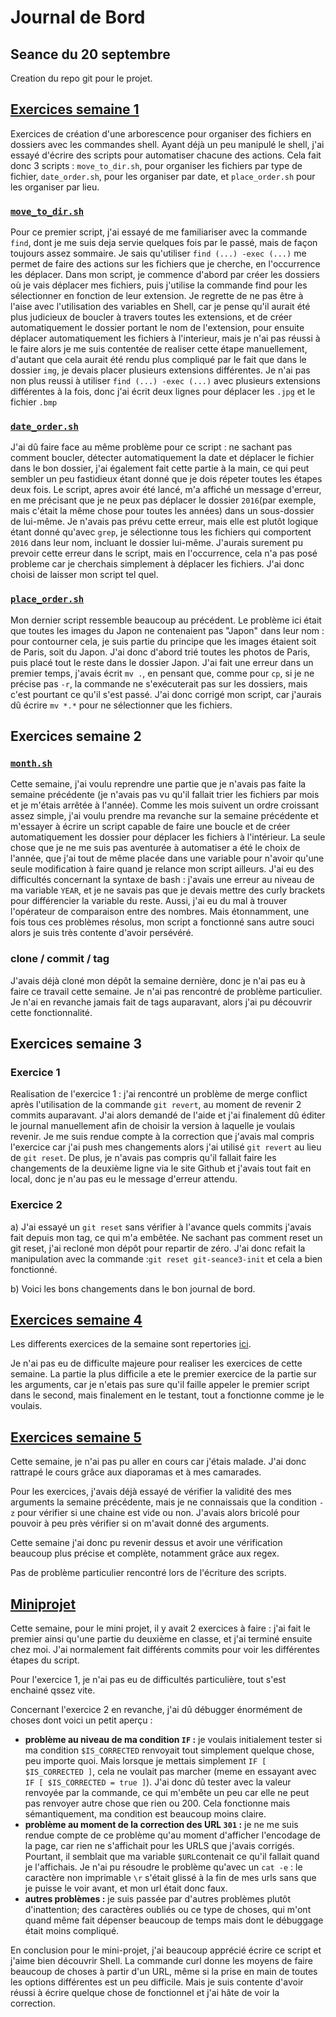 # Journal de Bord

## Seance du 20 septembre

Creation du repo git pour le projet.

## [Exercices semaine 1](/exercices/semaine_1)

Exercices de création d'une arborescence pour organiser des fichiers en dossiers avec les commandes shell. Ayant déjà un peu manipulé le shell, j'ai essayé d'écrire des scripts pour automatiser chacune des actions. Cela fait donc 3 scripts : `move_to_dir.sh`, pour organiser les fichiers par type de fichier, `date_order.sh`, pour les organiser par date, et `place_order.sh` pour les organiser par lieu.

### [`move_to_dir.sh`](/exercices/semaine_1/scripts/move_to_dir.sh)

Pour ce premier script, j'ai essayé de me familiariser avec la commande `find`, dont je me suis deja servie quelques fois par le passé, mais de façon toujours assez sommaire. Je sais qu'utiliser `find (...) -exec (...)` me permet de faire des actions sur les fichiers que je cherche, en l'occurrence les déplacer.
Dans mon script, je commence d'abord par créer les dossiers où je vais déplacer mes fichiers, puis j'utilise la commande find pour les sélectionner en fonction de leur extension.
Je regrette de ne pas être à l'aise avec l'utilisation des variables en Shell, car je pense qu'il aurait été plus judicieux de boucler à travers toutes les extensions, et de créer automatiquement le dossier portant le nom de l'extension, pour ensuite déplacer automatiquement les fichiers à l'interieur, mais je n'ai pas réussi à le faire alors je me suis contentée de realiser cette étape manuellement, d'autant que cela aurait été rendu plus compliqué par le fait que dans le dossier `img`, je devais placer plusieurs extensions différentes. Je n'ai pas non plus reussi à utiliser `find (...) -exec (...)` avec plusieurs extensions différentes à la fois, donc j'ai écrit deux lignes pour déplacer les `.jpg` et le fichier `.bmp`

### [`date_order.sh`](/exercices/semaine_1/scripts/date_order.sh)

J'ai dû faire face au même problème pour ce script : ne sachant pas comment boucler, détecter automatiquement la date et déplacer le fichier dans le bon dossier, j'ai également fait cette partie à la main, ce qui peut sembler un peu fastidieux étant donné que je dois répeter toutes les étapes deux fois. 
Le script, apres avoir été lancé, m'a affiché un message d'erreur, en me précisant que je ne peux pas déplacer le dossier `2016`(par exemple, mais c'était la même chose pour toutes les années) dans un sous-dossier de lui-même. Je n'avais pas prévu cette erreur, mais elle est plutôt logique étant donné qu'avec `grep`, je sélectionne tous les fichiers qui comportent `2016` dans leur nom, incluant le dossier lui-même. J'aurais surement pu prevoir cette erreur dans le script, mais en l'occurrence, cela n'a pas posé probleme car je cherchais simplement à déplacer les fichiers. J'ai donc choisi de laisser mon script tel quel.

### [`place_order.sh`](/semaine_1/scripts/place_order.sh)

Mon dernier script ressemble beaucoup au précédent. Le problème ici était que toutes les images du Japon ne contenaient pas "Japon" dans leur nom : pour contourner cela, je suis partie du principe que les images étaient soit de Paris, soit du Japon. J'ai donc d'abord trié toutes les photos de Paris, puis placé tout le reste dans le dossier Japon. J'ai fait une erreur dans un premier temps, j'avais écrit `mv .`, en pensant que, comme pour `cp`, si je ne précise pas `-r`, la commande ne s'exécuterait pas sur les dossiers, mais c'est pourtant ce qu'il s'est passé. J'ai donc corrigé mon script, car j'aurais dû écrire `mv *.*` pour ne sélectionner que les fichiers. 

## Exercices semaine 2

### [`month.sh`](/exercices/semaine_1/scripts/month.sh)

Cette semaine, j'ai voulu reprendre une partie que je n'avais pas faite la semaine précédente (je n'avais pas vu qu'il fallait trier les fichiers par mois et je m'étais arrêtée à l'année).
Comme les mois suivent un ordre croissant assez simple, j'ai voulu prendre ma revanche sur la semaine précédente et m'essayer à écrire un script capable de faire une boucle et de créer automatiquement les dossier pour déplacer les fichiers à l'intérieur. La seule chose que je ne me suis pas aventurée à automatiser a été le choix de l'année, que j'ai tout de même placée dans une variable pour n'avoir qu'une seule modification à faire quand je relance mon script ailleurs.
J'ai eu des difficultés concernant la syntaxe de bash : j'avais une erreur au niveau de ma variable `YEAR`, et je ne savais pas que je devais mettre des curly brackets pour différencier la variable du reste. Aussi, j'ai eu du mal à trouver l'opérateur de comparaison entre des nombres. Mais étonnamment, une fois tous ces problèmes résolus, mon script a fonctionné sans autre souci alors je suis très contente d'avoir persévéré.

### clone / commit / tag

J'avais déjà cloné mon dépôt la semaine dernière, donc je n'ai pas eu à faire ce travail cette semaine. Je n'ai pas rencontré de problème particulier. Je n'ai en revanche jamais fait de tags auparavant, alors j'ai pu découvrir cette fonctionnalité.

## Exercices semaine 3

### Exercice 1

Realisation de l'exercice 1 : j'ai rencontré un problème de merge conflict après l'utilisation de la commande `git revert`, au moment de revenir 2 commits auparavant. J'ai alors demandé de l'aide et j'ai finalement dû éditer le journal manuellement afin de choisir la version à laquelle je voulais revenir.
Je me suis rendue compte à la correction que j'avais mal compris l'exercice car j'ai push mes changements alors j'ai utilisé `git revert` au lieu de `git reset`.
De plus, je n'avais pas compris qu'il fallait faire les changements de la deuxième ligne via le site Github et j'avais tout fait en local, donc je n'au pas eu le message d'erreur attendu.

### Exercice 2 

a) J'ai essayé un `git reset` sans vérifier à l'avance quels commits j'avais fait depuis mon tag, ce qui m'a embêtée. Ne sachant pas comment reset un git reset, j'ai recloné mon dépôt pour repartir de zéro.
J'ai donc refait la manipulation avec la commande :`git reset git-seance3-init` et cela a bien fonctionné.

b) Voici les bons changements dans le bon journal de bord.


## [Exercices semaine 4](exercices/semaine_4/exercices.md)

Les differents exercices de la semaine sont repertories [ici](/exercices/semaine_4/exercices.md).

Je n'ai pas eu de difficulte majeure pour realiser les exercices de cette semaine. La partie la plus difficile a ete le premier exercice de la partie sur les arguments, car je n'etais pas sure qu'il faille appeler le premier script dans le second, mais finalement en le testant, tout a fonctionne comme je le voulais. 


## [Exercices semaine 5](exercices/semaine_5)

Cette semaine, je n'ai pas pu aller en cours car j'étais malade. J'ai donc rattrapé le cours grâce aux diaporamas et à mes camarades.

Pour les exercices, j'avais déjà essayé de vérifier la validité des mes arguments la semaine précédente, mais je ne connaissais que la condition `-z` pour vérifier si une chaine est vide ou non. J'avais alors bricolé pour pouvoir à peu près vérifier si on m'avait donné des arguments.

Cette semaine j'ai donc pu revenir dessus et avoir une vérification beaucoup plus précise et complète, notamment grâce aux regex.

Pas de problème particulier rencontré lors de l'écriture des scripts.

## [Miniprojet](miniprojet)

Cette semaine, pour le mini projet, il y avait 2 exercices à faire : j'ai fait le premier ainsi qu'une partie du deuxième en classe, et j'ai terminé ensuite chez moi.
J'ai normalement fait différents commits pour voir les différentes étapes du script.

Pour l'exercice 1, je n'ai pas eu de difficultés particulière, tout s'est enchainé qssez vite.

Concernant l'exercice 2 en revanche, j'ai dû débugger énormément de choses dont voici un petit aperçu :

- **problème au niveau de ma condition `IF` :** je voulais initialement tester si ma condition `$IS_CORRECTED` renvoyait tout simplement quelque chose, peu importe quoi. Mais lorsque je mettais simplement `IF [ $IS_CORRECTED ]`, cela ne voulait pas marcher (meme en essayant avec `IF [ $IS_CORRECTED = true ]`). J'ai donc dû tester avec la valeur renvoyée par la commande, ce qui m'embête un peu car elle ne peut pas renvoyer autre chose que rien ou 200. Cela fonctionne mais sémantiquement, ma condition est beaucoup moins claire.
- **problème au moment de la correction des URL `301` :** je ne me suis rendue compte de ce problème qu'au moment d'afficher l'encodage de la page, car rien ne s'affichait pour les URLS que j'avais corrigés. Pourtant, il semblait que ma variable `$URL`contenait ce qu'il fallait quand je l'affichais. Je n'ai pu résoudre le problème qu'avec un `cat -e` : le caractère non imprimable `\r` s'était glissé à la fin de mes urls sans que je puisse le voir avant, et mon url était donc faux.
- **autres problèmes :** je suis passée par d'autres problèmes plutôt d'inattention; des caractères oubliés ou ce type de choses, qui m'ont quand même fait dépenser beaucoup de temps mais dont le débuggage était moins compliqué.

En conclusion pour le mini-projet, j'ai beaucoup apprécié écrire ce script et j'aime bien découvrir Shell. La commande curl donne les moyens de faire beaucoup de choses à partir d'un URL, même si la prise en main de toutes les options différentes est un peu difficile. Mais je suis contente d'avoir réussi à écrire quelque chose de fonctionnel et j'ai hâte de voir la correction.
